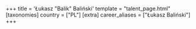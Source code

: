 +++
title = 'Łukasz "Balik" Baliński'
template = "talent_page.html"
[taxonomies]
country = ["PL"]
[extra]
career_aliases = ["Łukasz Baliński"]
+++
